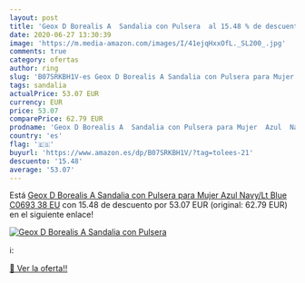 ```yaml
---
layout: post
title: 'Geox D Borealis A  Sandalia con Pulsera  al 15.48 % de descuento'
date: 2020-06-27 13:30:39
image: 'https://m.media-amazon.com/images/I/41ejqHxxOfL._SL200_.jpg'
comments: true
category: ofertas
author: ring
slug: 'B07SRKBH1V-es Geox D Borealis A Sandalia con Pulsera para Mujer Azul...'
tags: sandalia
actualPrice: 53.07 EUR
currency: EUR
price: 53.07
comparePrice: 62.79 EUR
prodname: 'Geox D Borealis A  Sandalia con Pulsera para Mujer  Azul  Navy/Lt Blue C0693   38 EU'
country: 'es'
flag: '🇪🇸'
buyurl: 'https://www.amazon.es/dp/B07SRKBH1V/?tag=tolees-21'
descuento: '15.48'
average: '53.07'
---
```


Está [Geox D Borealis A  Sandalia con Pulsera para Mujer  Azul  Navy/Lt Blue C0693   38 EU](https://www.amazon.es/dp/B07SRKBH1V/?tag=tolees-21) con 15.48 de descuento por 53.07 EUR (original: 62.79 EUR) en el siguiente enlace!

[![Geox D Borealis A  Sandalia con Pulsera ](https://m.media-amazon.com/images/I/41ejqHxxOfL._SL200_.jpg)](https://www.amazon.es/dp/B07SRKBH1V/?tag=tolees-21)

ℹ️:


[🛒 Ver la oferta!!](https://www.amazon.es/dp/B07SRKBH1V/?tag=tolees-21)

